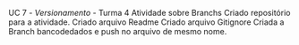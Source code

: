 UC 7 - *Versionamento* - Turma 4 
Atividade sobre Branchs
Criado repositório para a atividade.
Criado arquivo Readme
Criado arquivo Gitignore
Criada a Branch bancodedados e push no arquivo de mesmo nome. 
